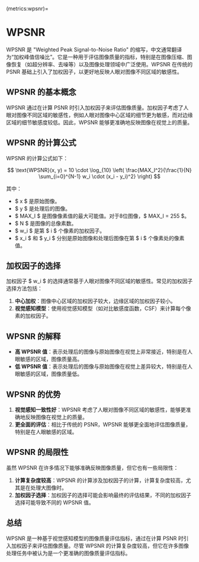 (metrics:wpsnr)=
# WPSNR

WPSNR 是 "Weighted Peak Signal-to-Noise Ratio" 的缩写，中文通常翻译为“加权峰值信噪比”。它是一种用于评估图像质量的指标，特别是在图像压缩、图像恢复（如超分辨率、去噪等）以及图像处理领域中广泛使用。WPSNR 在传统的 PSNR 基础上引入了加权因子，以更好地反映人眼对图像不同区域的敏感性。

## WPSNR 的基本概念

WPSNR 通过在计算 PSNR 时引入加权因子来评估图像质量。加权因子考虑了人眼对图像不同区域的敏感性，例如人眼对图像中心区域的细节更为敏感，而对边缘区域的细节敏感度较低。因此，WPSNR 能够更准确地反映图像在视觉上的质量。

## WPSNR 的计算公式

WPSNR 的计算公式如下：

$$
\text{WPSNR}(x, y) = 10 \cdot \log_{10} \left( \frac{MAX_I^2}{\frac{1}{N} \sum_{i=0}^{N-1} w_i \cdot (x_i - y_i)^2} \right)
$$

其中：
- $ x $ 是原始图像。
- $ y $ 是处理后的图像。
- $ MAX_I $ 是图像像素值的最大可能值。对于8位图像，$ MAX_I = 255 $。
- $ N $ 是图像的总像素数。
- $ w_i $ 是第 $ i $ 个像素的加权因子。
- $ x_i $ 和 $ y_i $ 分别是原始图像和处理后图像在第 $ i $ 个像素处的像素值。

## 加权因子的选择

加权因子 $ w_i $ 的选择通常基于人眼对图像不同区域的敏感性。常见的加权因子选择方法包括：

1. **中心加权**：图像中心区域的加权因子较大，边缘区域的加权因子较小。
2. **视觉感知模型**：使用视觉感知模型（如对比敏感度函数，CSF）来计算每个像素的加权因子。

## WPSNR 的解释

- **高 WPSNR 值**：表示处理后的图像与原始图像在视觉上非常接近，特别是在人眼敏感的区域，图像质量高。
- **低 WPSNR 值**：表示处理后的图像与原始图像在视觉上差异较大，特别是在人眼敏感的区域，图像质量低。

## WPSNR 的优势

1. **视觉感知一致性好**：WPSNR 考虑了人眼对图像不同区域的敏感性，能够更准确地反映图像在视觉上的质量。
2. **更全面的评估**：相比于传统的 PSNR，WPSNR 能够更全面地评估图像质量，特别是在人眼敏感的区域。

## WPSNR 的局限性

虽然 WPSNR 在许多情况下能够准确反映图像质量，但它也有一些局限性：

1. **计算复杂度较高**：WPSNR 的计算涉及加权因子的计算，计算复杂度较高，尤其是在处理大图像时。
2. **加权因子选择**：加权因子的选择可能会影响最终的评估结果，不同的加权因子选择可能导致不同的 WPSNR 值。

## 总结

WPSNR 是一种基于视觉感知模型的图像质量评估指标，通过在计算 PSNR 时引入加权因子来评估图像质量。尽管 WPSNR 的计算复杂度较高，但它在许多图像处理任务中被认为是一个更准确的图像质量评估指标。